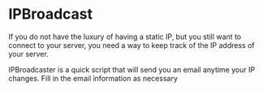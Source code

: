 # IPBroadcast
If you do not have the luxury of having a static IP, but you still want to connect to your server, you need a way to keep track of the IP address of your server. 

IPBroadcaster is a quick script that will send you an email anytime your IP changes.
Fill in the email information as necessary
